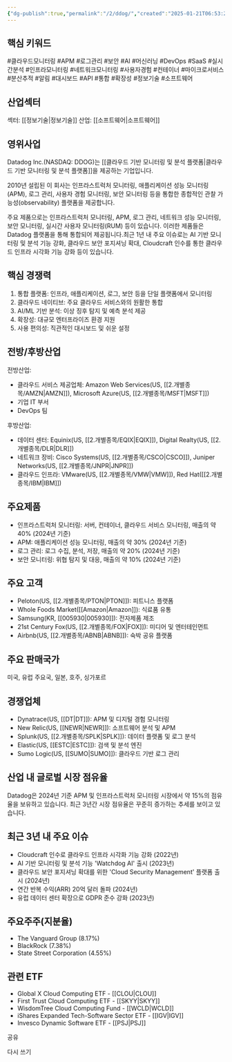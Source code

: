 ```yaml
---
{"dg-publish":true,"permalink":"/2/ddog/","created":"2025-01-21T06:53:24.506+09:00","updated":"2025-06-03T20:05:58.672+09:00"}
---
```


## 핵심 키워드

#클라우드모니터링 #APM #로그관리 #보안 #AI #머신러닝 #DevOps #SaaS #실시간분석 #인프라모니터링 #네트워크모니터링 #사용자경험 #컨테이너 #마이크로서비스 #분산추적 #알림 #대시보드 #API #통합 #확장성 #정보기술 #소프트웨어 

## 산업섹터

섹터: [[정보기술\|정보기술]]
산업: [[소프트웨어\|소프트웨어]]

## 영위사업

Datadog Inc.(NASDAQ: DDOG)는 [[클라우드 기반 모니터링 및 분석 플랫폼\|클라우드 기반 모니터링 및 분석 플랫폼]]을 제공하는 기업입니다.

2010년 설립된 이 회사는 인프라스트럭처 모니터링, 애플리케이션 성능 모니터링(APM), 로그 관리, 사용자 경험 모니터링, 보안 모니터링 등을 통합한 종합적인 관찰 가능성(observability) 플랫폼을 제공합니다.

주요 제품으로는 인프라스트럭처 모니터링, APM, 로그 관리, 네트워크 성능 모니터링, 보안 모니터링, 실시간 사용자 모니터링(RUM) 등이 있습니다. 이러한 제품들은 Datadog 플랫폼을 통해 통합되어 제공됩니다.최근 1년 내 주요 이슈로는 AI 기반 모니터링 및 분석 기능 강화, 클라우드 보안 포지셔닝 확대, Cloudcraft 인수를 통한 클라우드 인프라 시각화 기능 강화 등이 있습니다.

## 핵심 경쟁력

1. 통합 플랫폼: 인프라, 애플리케이션, 로그, 보안 등을 단일 플랫폼에서 모니터링
2. 클라우드 네이티브: 주요 클라우드 서비스와의 원활한 통합
3. AI/ML 기반 분석: 이상 징후 탐지 및 예측 분석 제공
4. 확장성: 대규모 엔터프라이즈 환경 지원
5. 사용 편의성: 직관적인 대시보드 및 쉬운 설정

## 전방/후방산업

전방산업:

- 클라우드 서비스 제공업체: Amazon Web Services(US, [[2.개별종목/AMZN\|AMZN]]), Microsoft Azure(US, [[2.개별종목/MSFT\|MSFT]])
- 기업 IT 부서
- DevOps 팀

후방산업:

- 데이터 센터: Equinix(US, [[2.개별종목/EQIX\|EQIX]]), Digital Realty(US, [[2.개별종목/DLR\|DLR]])
- 네트워크 장비: Cisco Systems(US, [[2.개별종목/CSCO\|CSCO]]), Juniper Networks(US, [[2.개별종목/JNPR\|JNPR]])
- 클라우드 인프라: VMware(US, [[2.개별종목/VMW\|VMW]]), Red Hat([[2.개별종목/IBM\|IBM]])

## 주요제품

- 인프라스트럭처 모니터링: 서버, 컨테이너, 클라우드 서비스 모니터링, 매출의 약 40% (2024년 기준)
- APM: 애플리케이션 성능 모니터링, 매출의 약 30% (2024년 기준)
- 로그 관리: 로그 수집, 분석, 저장, 매출의 약 20% (2024년 기준)
- 보안 모니터링: 위협 탐지 및 대응, 매출의 약 10% (2024년 기준)

## 주요 고객

- Peloton(US, [[2.개별종목/PTON\|PTON]]): 피트니스 플랫폼
- Whole Foods Market([[Amazon\|Amazon]]): 식료품 유통
- Samsung(KR, [[005930\|005930]]): 전자제품 제조
- 21st Century Fox(US, [[2.개별종목/FOX\|FOX]]): 미디어 및 엔터테인먼트
- Airbnb(US, [[2.개별종목/ABNB\|ABNB]]): 숙박 공유 플랫폼

## 주요 판매국가

미국, 유럽 주요국, 일본, 호주, 싱가포르

## 경쟁업체

- Dynatrace(US, [[DT\|DT]]): APM 및 디지털 경험 모니터링
- New Relic(US, [[NEWR\|NEWR]]): 소프트웨어 분석 및 APM
- Splunk(US, [[2.개별종목/SPLK\|SPLK]]): 데이터 플랫폼 및 로그 분석
- Elastic(US, [[ESTC\|ESTC]]): 검색 및 분석 엔진
- Sumo Logic(US, [[SUMO\|SUMO]]): 클라우드 기반 로그 관리

## 산업 내 글로벌 시장 점유율

Datadog은 2024년 기준 APM 및 인프라스트럭처 모니터링 시장에서 약 15%의 점유율을 보유하고 있습니다. 최근 3년간 시장 점유율은 꾸준히 증가하는 추세를 보이고 있습니다.

## 최근 3년 내 주요 이슈

- Cloudcraft 인수로 클라우드 인프라 시각화 기능 강화 (2022년)
- AI 기반 모니터링 및 분석 기능 'Watchdog AI' 출시 (2023년)
- 클라우드 보안 포지셔닝 확대를 위한 'Cloud Security Management' 플랫폼 출시 (2024년)
- 연간 반복 수익(ARR) 20억 달러 돌파 (2024년)
- 유럽 데이터 센터 확장으로 GDPR 준수 강화 (2023년)

## 주요주주(지분율)

- The Vanguard Group (8.17%)
- BlackRock (7.38%)
- State Street Corporation (4.55%)

## 관련 ETF

- Global X Cloud Computing ETF - [[CLOU\|CLOU]]
- First Trust Cloud Computing ETF - [[SKYY\|SKYY]]
- WisdomTree Cloud Computing Fund - [[WCLD\|WCLD]]
- iShares Expanded Tech-Software Sector ETF - [[IGV\|IGV]]
- Invesco Dynamic Software ETF - [[PSJ\|PSJ]]

공유

다시 쓰기